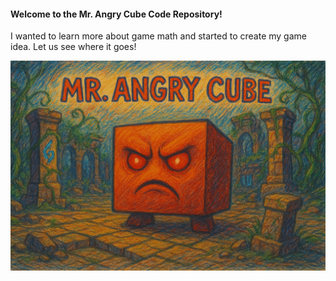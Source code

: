 #### Welcome to the Mr. Angry Cube Code Repository!

I wanted to learn more about game math and started to create my game idea. Let us see where it goes!<br>

![Mr. Angry Cube](./textures/mr-angry-cube-artwork.png)
